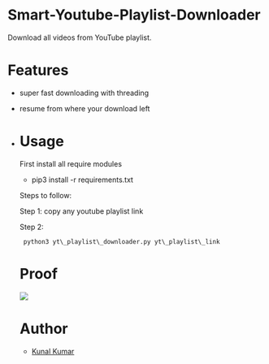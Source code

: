 # Smart-Youtube-Playlist-Downloader


Download all videos from YouTube playlist.

Features
========

*   super fast downloading with threading
*   resume from where your download left
*   Usage
    =====
    
    First install all require modules
    
    *   pip3 install -r requirements.txt
    
      
    
    Steps to follow:
    
    Step 1: copy any youtube playlist link
    
    Step 2:
    ```
     python3 yt\_playlist\_downloader.py yt\_playlist\_link
    ```
    
    Proof
    =====
    
    ![](https://i.ibb.co/ydZtXTh/Screenshot-2022-03-16-00-18-03.png)
    
    Author
    ======
    
    *   [Kunal Kumar](https://twitter.com/l1v1n9h311)
